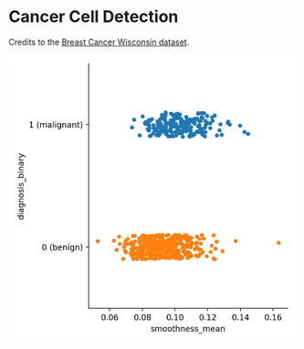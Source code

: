 # Cancer Cell Detection

Credits to the [Breast Cancer Wisconsin dataset](https://www.kaggle.com/uciml/breast-cancer-wisconsin-data).

![data visual:](https://raw.githubusercontent.com/KaivalSShah/Cancer-Cell-Detection/main/assets/example1.png)
